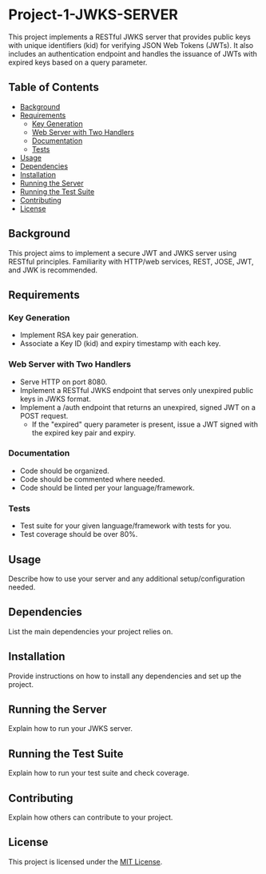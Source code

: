 # Project-1-JWKS-SERVER

This project implements a RESTful JWKS server that provides public keys with unique identifiers (kid) for verifying JSON Web Tokens (JWTs). It also includes an authentication endpoint and handles the issuance of JWTs with expired keys based on a query parameter.

## Table of Contents

- [Background](#background)
- [Requirements](#requirements)
  - [Key Generation](#key-generation)
  - [Web Server with Two Handlers](#web-server-with-two-handlers)
  - [Documentation](#documentation)
  - [Tests](#tests)
- [Usage](#usage)
- [Dependencies](#dependencies)
- [Installation](#installation)
- [Running the Server](#running-the-server)
- [Running the Test Suite](#running-the-test-suite)
- [Contributing](#contributing)
- [License](#license)

## Background

This project aims to implement a secure JWT and JWKS server using RESTful principles. Familiarity with HTTP/web services, REST, JOSE, JWT, and JWK is recommended.

## Requirements

### Key Generation

- Implement RSA key pair generation.
- Associate a Key ID (kid) and expiry timestamp with each key.

### Web Server with Two Handlers

- Serve HTTP on port 8080.
- Implement a RESTful JWKS endpoint that serves only unexpired public keys in JWKS format.
- Implement a /auth endpoint that returns an unexpired, signed JWT on a POST request.
  - If the "expired" query parameter is present, issue a JWT signed with the expired key pair and expiry.

### Documentation

- Code should be organized.
- Code should be commented where needed.
- Code should be linted per your language/framework.

### Tests

- Test suite for your given language/framework with tests for you.
- Test coverage should be over 80%.

## Usage

Describe how to use your server and any additional setup/configuration needed.

## Dependencies

List the main dependencies your project relies on.

## Installation

Provide instructions on how to install any dependencies and set up the project.

## Running the Server

Explain how to run your JWKS server.

## Running the Test Suite

Explain how to run your test suite and check coverage.

## Contributing

Explain how others can contribute to your project.

## License

This project is licensed under the [MIT License](LICENSE).


